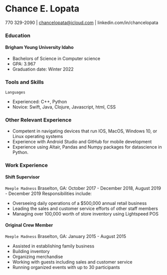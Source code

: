 # Chance E. Lopata
770 329-2090  |  chancelopata@icloud.com | linkedin.com/in/chancelopata
### Education 
#### Brigham Young University Idaho
- Bachelors of Science in Computer science
- GPA: 3.967
- Graduation date: Winter 2022
### Tools and Skills 
`Languages`
- Experienced: C++, Python
- Novice: Swift, Java, Clojure, Javascript, html, CSS
### Other Relevant Experience
- Competent in navigating devices that run IOS, MacOS, Windows 10, or Linux operating systems
- Experience with Android Studio and GitHub for mobile development
- Experience using Altair, Pandas and Numpy packages for datascience in Python.
### Work Experience 
#### Shift Supervisor 
`Meeple Madness`
Braselton, GA: October 2017 - December 2018, August 2019 - December 2019
Responsibilities include:
- Overseeing daily operations of a $500,000 annual retail business
- Leading the sales and customer service efforts of other staff members
- Managing over 100,000 worth of store inventory using Lightspeed POS
#### Original Crew Member
`Meeple Madness`
Braselton, GA: January 2015 - August 2015
- Assisted in establishing family business
- Building inventory
- Organizing merchandise
- Working with guests including sales and customer service
- Running organized events with up to 30 participants
